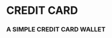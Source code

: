 # CREDIT CARD

### A SIMPLE CREDIT CARD WALLET

<!-- Create User Profile (image, address) -->

<!-- transaction log table
add the deleted_at field to delete card
first 6 digits
last 4 digits
the hash 16 digits
SHA256 or 384 for credit card -->
